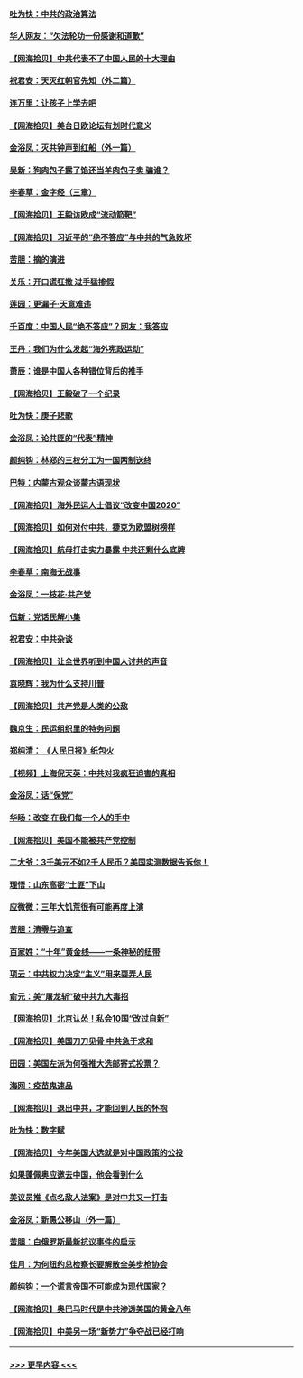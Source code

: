 #### [吐为快：中共的政治算法](../pages/nsc993/n12390506.md?t=09091951) 
#### [华人网友：“欠法轮功一份感谢和道歉”](../pages/nsc993/n12390098.md?t=09091951) 
#### [【网海拾贝】中共代表不了中国人民的十大理由](../pages/nsc993/n12388155.md?t=09091951) 
#### [祝君安：天灭红朝官先知（外二篇）](../pages/nsc993/n12387957.md?t=09091951) 
#### [连万里：让孩子上学去吧](../pages/nsc993/n12385309.md?t=09091951) 
#### [【网海拾贝】美台日欧论坛有划时代意义](../pages/nsc993/n12385232.md?t=09091951) 
#### [金浴凤：灭共钟声到红船（外一篇）](../pages/nsc993/n12385154.md?t=09091951) 
#### [吴新：狗肉包子露了馅还当羊肉包子卖 骗谁？](../pages/nsc993/n12385133.md?t=09091951) 
#### [李春草：金字经（三章）](../pages/nsc993/n12383691.md?t=09091951) 
#### [【网海拾贝】王毅访欧成“流动箭靶”](../pages/nsc993/n12383338.md?t=09091951) 
#### [【网海拾贝】习近平的“绝不答应”与中共的气急败坏](../pages/nsc993/n12382819.md?t=09091951) 
#### [苦胆：摘的演进](../pages/nsc993/n12382619.md?t=09091951) 
#### [关乐：开口谎狂撒 过手猛掺假](../pages/nsc993/n12382604.md?t=09091951) 
#### [莲园：更漏子‧天意难违](../pages/nsc993/n12382598.md?t=09091951) 
#### [千百度：中国人民“绝不答应”？网友：我答应](../pages/nsc993/n12382024.md?t=09091951) 
#### [王丹：我们为什么发起“海外宪政运动”](../pages/nsc993/n12380286.md?t=09091951) 
#### [萧辰：谁是中国人各种错位背后的推手](../pages/nsc993/n12379800.md?t=09091951) 
#### [【网海拾贝】王毅破了一个纪录](../pages/nsc993/n12379251.md?t=09091951) 
#### [吐为快：庚子悲歌](../pages/nsc993/n12378821.md?t=09091951) 
#### [金浴凤：论共匪的“代表”精神](../pages/nsc993/n12377546.md?t=09091951) 
#### [颜纯钩：林郑的三权分工为一国两制送终](../pages/nsc993/n12377306.md?t=09091951) 
#### [巴特：内蒙古观众谈蒙古语现状](../pages/nsc993/n12376923.md?t=09091951) 
#### [【网海拾贝】海外民运人士倡议“改变中国2020”](../pages/nsc993/n12376682.md?t=09091951) 
#### [【网海拾贝】如何对付中共，捷克为欧盟树榜样](../pages/nsc993/n12374209.md?t=09091951) 
#### [【网海拾贝】航母打击实力暴露 中共还剩什么底牌](../pages/nsc993/n12371825.md?t=09091951) 
#### [李春草：南海无战事](../pages/nsc993/n12371159.md?t=09091951) 
#### [金浴凤：一枝花·共产党](../pages/nsc993/n12368757.md?t=09091951) 
#### [伍新：党话民解小集](../pages/nsc993/n12366907.md?t=09091951) 
#### [祝君安：中共杂谈](../pages/nsc993/n12366076.md?t=09091951) 
#### [【网海拾贝】让全世界听到中国人讨共的声音](../pages/nsc993/n12365569.md?t=09091951) 
#### [袁晓辉：我为什么支持川普](../pages/nsc993/n12362670.md?t=09091951) 
#### [【网海拾贝】共产党是人类的公敌](../pages/nsc993/n12363182.md?t=09091951) 
#### [魏京生：民运组织里的特务问题](../pages/nsc993/n12363010.md?t=09091951) 
#### [郑纯清： 《人民日报》纸包火](../pages/nsc993/n12362706.md?t=09091951) 
#### [【视频】上海倪天英：中共对我疯狂迫害的真相](../pages/nsc993/n12356341.md?t=09091951) 
#### [金浴凤：话“保党”](../pages/nsc993/n12361867.md?t=09091951) 
#### [华旸：改变 在我们每一个人的手中](../pages/nsc993/n12361774.md?t=09091951) 
#### [【网海拾贝】美国不能被共产党控制](../pages/nsc993/n12360271.md?t=09091951) 
#### [二大爷：3千美元不如2千人民币？美国实测数据告诉你！](../pages/nsc993/n12358563.md?t=09091951) 
#### [理悟：山东高密“土匪”下山](../pages/nsc993/n12358535.md?t=09091951) 
#### [应微微：三年大饥荒很有可能再度上演](../pages/nsc993/n12358523.md?t=09091951) 
#### [苦胆：清零与追查](../pages/nsc993/n12358501.md?t=09091951) 
#### [百家姓：“十年”黄金线——一条神秘的纽带](../pages/nsc993/n12358319.md?t=09091951) 
#### [项云：中共权力决定“主义”用来耍弄人民](../pages/nsc993/n12358172.md?t=09091951) 
#### [俞元：美“屠龙斩”破中共九大毒招](../pages/nsc993/n12357822.md?t=09091951) 
#### [【网海拾贝】北京认怂！私会10国“改过自新”](../pages/nsc993/n12357784.md?t=09091951) 
#### [【网海拾贝】美国刀刀见骨 中共急于求和](../pages/nsc993/n12355511.md?t=09091951) 
#### [田园：美国左派为何强推大选邮寄式投票？](../pages/nsc993/n12352963.md?t=09091951) 
#### [海网：疫苗鬼速品](../pages/nsc993/n12354438.md?t=09091951) 
#### [【网海拾贝】退出中共，才能回到人民的怀抱](../pages/nsc993/n12352634.md?t=09091951) 
#### [吐为快：数字赋](../pages/nsc993/n12352317.md?t=09091951) 
#### [【网海拾贝】今年美国大选就是对中国政策的公投](../pages/nsc993/n12350973.md?t=09091951) 
#### [如果蓬佩奥应邀去中国，他会看到什么](../pages/nsc993/n12350945.md?t=09091951) 
#### [美议员推《点名敌人法案》是对中共又一打击](../pages/nsc993/n12350765.md?t=09091951) 
#### [金浴凤：新愚公移山（外一篇）](../pages/nsc993/n12350253.md?t=09091951) 
#### [苦胆：白俄罗斯最新抗议事件的启示](../pages/nsc993/n12349989.md?t=09091951) 
#### [佳月：为何纽约总检察长要解散全美步枪协会](../pages/nsc993/n12349939.md?t=09091951) 
#### [颜纯钩：一个谎言帝国不可能成为现代国家？](../pages/nsc993/n12349898.md?t=09091951) 
#### [【网海拾贝】奥巴马时代是中共渗透美国的黄金八年](../pages/nsc993/n12349284.md?t=09091951) 
#### [【网海拾贝】中美另一场“新势力”争夺战已经打响](../pages/nsc993/n12346998.md?t=09091951) 

----
#### [ >>> 更早内容 <<< ](../indexes/nsc993-earlier.md)
